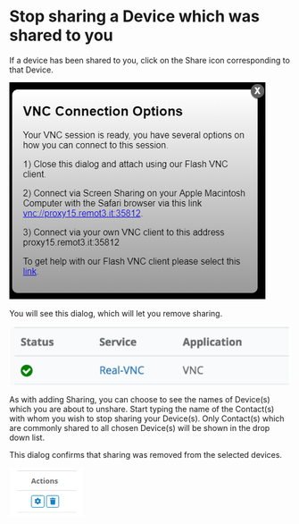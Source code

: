 # Stop sharing a Device which was shared to you

If a device has been shared to you, click on the Share icon corresponding to that Device.  

![](../../.gitbook/assets/image%20%2879%29.png)

You will see this dialog, which will let you remove sharing.

![](../../.gitbook/assets/image%20%28254%29.png)

As with adding Sharing, you can choose to see the names of Device\(s\) which you are about to unshare.  Start typing the name of the Contact\(s\) with whom you wish to stop sharing your Device\(s\).  Only Contact\(s\) which are commonly shared to all chosen Device\(s\) will be shown in the drop down list.

This dialog confirms that sharing was removed from the selected devices.

![](../../.gitbook/assets/image%20%28358%29.png)


